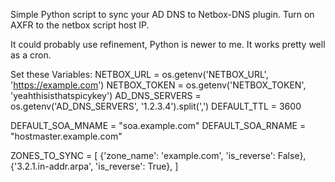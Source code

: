 Simple Python script to sync your AD DNS to Netbox-DNS plugin. Turn on AXFR to the netbox script host IP.

It could probably use refinement, Python is newer to me. It works pretty well as a cron. 

Set these Variables:
NETBOX_URL = os.getenv('NETBOX_URL', 'https://example.com')
NETBOX_TOKEN = os.getenv('NETBOX_TOKEN', 'yeahthisisthatspicykey')
AD_DNS_SERVERS = os.getenv('AD_DNS_SERVERS', '1.2.3.4').split(',')
DEFAULT_TTL = 3600

DEFAULT_SOA_MNAME = "soa.example.com"
DEFAULT_SOA_RNAME = "hostmaster.example.com"

ZONES_TO_SYNC = [
    {'zone_name': 'example.com', 'is_reverse': False},
    {'3.2.1.in-addr.arpa', 'is_reverse': True},
    ]
